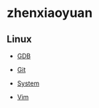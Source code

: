 # zhenxiaoyuan

## Linux

* [GDB](https://gitpress.io/c/linux/gdb)

* [Git](https://gitpress.io/c/linux/git)

* [System](https://gitpress.io/c/linux/sys)

* [Vim](https://gitpress.io/c/linux/vim)
